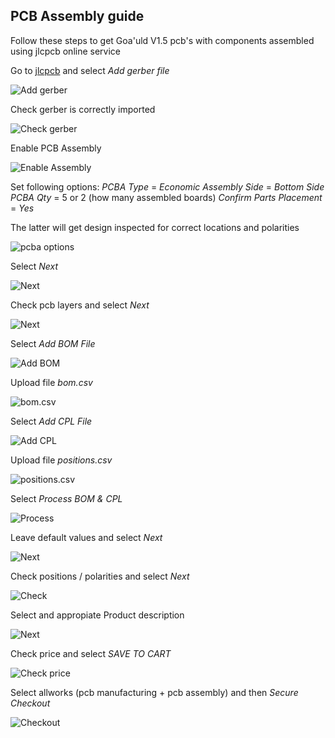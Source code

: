 ## PCB Assembly guide

Follow these steps to get Goa'uld V1.5 pcb's with components assembled using jlcpcb online service

Go to [jlcpcb](https://jlcpcb.com) and select *Add gerber file*

![Add gerber](/pics/01_add_gerber_file.png)

Check gerber is correctly imported

![Check gerber](/pics/02_check_data.png)

Enable PCB Assembly

![Enable Assembly](/pics/03_enable_pcb_assembly.png)

Set following options:
*PCBA Type* = *Economic*
*Assembly Side* = *Bottom Side*
*PCBA Qty* = 5 or 2 (how many assembled boards) 
*Confirm Parts Placement* = *Yes*

The latter will get design inspected for correct locations and polarities

![pcba options](/pics/04_pcba_options.png)

Select *Next*

![Next](/pics/05_next.png)

Check pcb layers and select *Next*

![Next](/pics/06_check_next.png)

Select *Add BOM File*

![Add BOM](/pics/07_add_bom.png)

Upload file *bom.csv*

![bom.csv](/pics/08_bom_csv.png)

Select *Add CPL File*

![Add CPL](/pics/09_add_cpl.png)

Upload file *positions.csv*

![positions.csv](/pics/10_positions_csv.png)

Select *Process BOM & CPL*

![Process](/pics/11_process_bom_cpl.png)

Leave default values and select *Next*

![Next](/pics/12_bom_data.png)

Check positions / polarities and select *Next*

![Check](/pics/13_check_position_polarity.png)

Select and appropiate Product description

![Next](/pics/14_product_description.png)

Check price and select *SAVE TO CART*

![Check price](/pics/15_check_price.png)

Select allworks (pcb manufacturing + pcb assembly) and then *Secure Checkout*

![Checkout](/pics/16_checkout.png)

